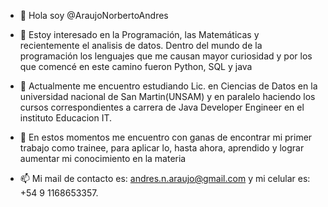 * 👋 Hola soy @AraujoNorbertoAndres

* 👀 Estoy interesado en la Programación, las Matemáticas y recientemente el analisis de datos. Dentro del mundo de la programación los lenguajes que me causan mayor curiosidad y por los que comencé en este camino fueron Python, SQL y java 

* 🌱 Actualmente me encuentro estudiando Lic. en Ciencias de Datos en la universidad nacional de San Martin(UNSAM) y en paralelo haciendo 
los cursos correspondientes a carrera de Java Developer Engineer en el instituto Educacion IT.

* 💞️ En estos momentos me encuentro con ganas de encontrar mi primer trabajo como trainee, para aplicar lo, hasta ahora, aprendido y lograr aumentar mi conocimiento en la materia

* 📫 Mi mail de contacto es: andres.n.araujo@gmail.com
y mi celular es: +54 9 1168653357.


<!---
AraujoNorbertoAndres/AraujoNorbertoAndres is a ✨ special ✨ repository because its `README.md` (this file) appears on your GitHub profile.
You can click the Preview link to take a look at your changes.
--->
